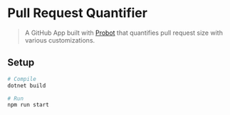 # Pull Request Quantifier

> A GitHub App built with [Probot](https://github.com/probot/probot) that quantifies pull request size with various customizations.

## Setup

```sh
# Compile
dotnet build

# Run
npm run start
```

